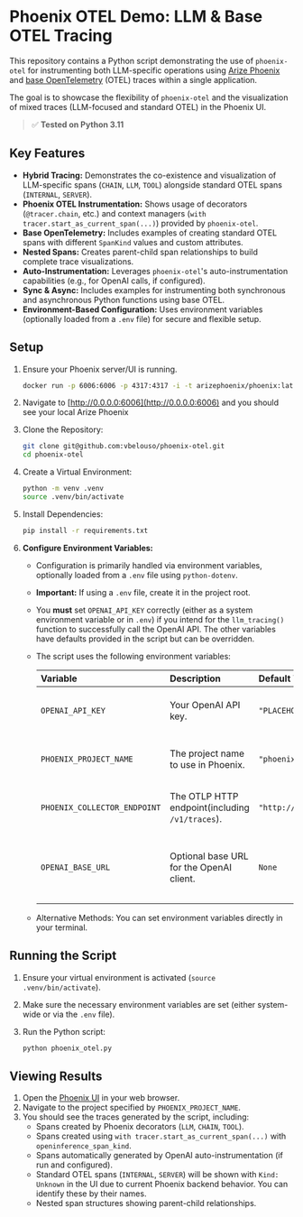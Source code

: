 # Phoenix OTEL Demo: LLM & Base OTEL Tracing

This repository contains a Python script demonstrating the use of `phoenix-otel` for instrumenting both LLM-specific operations using [Arize Phoenix](https://docs.arize.com/phoenix) and [base OpenTelemetry](https://opentelemetry.io/) (OTEL) traces within a single application.

The goal is to showcase the flexibility of `phoenix-otel` and the visualization of mixed traces (LLM-focused and standard OTEL) in the Phoenix UI.

> ✅ **Tested on Python 3.11**

## Key Features

* **Hybrid Tracing:** Demonstrates the co-existence and visualization of LLM-specific spans (`CHAIN`, `LLM`, `TOOL`) alongside standard OTEL spans (`INTERNAL`, `SERVER`).
* **Phoenix OTEL Instrumentation:** Shows usage of decorators (`@tracer.chain`, etc.) and context managers (`with tracer.start_as_current_span(...)`) provided by `phoenix-otel`.
* **Base OpenTelemetry:** Includes examples of creating standard OTEL spans with different `SpanKind` values and custom attributes.
* **Nested Spans:** Creates parent-child span relationships to build complete trace visualizations.
* **Auto-Instrumentation:** Leverages `phoenix-otel`'s auto-instrumentation capabilities (e.g., for OpenAI calls, if configured).
* **Sync & Async:** Includes examples for instrumenting both synchronous and asynchronous Python functions using base OTEL.
* **Environment-Based Configuration:** Uses environment variables (optionally loaded from a `.env` file) for secure and flexible setup.

## Setup

1. Ensure your Phoenix server/UI is running.

   ```bash
   docker run -p 6006:6006 -p 4317:4317 -i -t arizephoenix/phoenix:latest
   ```

2. Navigate to [http://0.0.0.0:6006](http://0.0.0.0:6006) and you should see your local Arize Phoenix
3. Clone the Repository:

    ```bash
    git clone git@github.com:vbelouso/phoenix-otel.git
    cd phoenix-otel
    ```

4. Create a Virtual Environment:

    ```bash
    python -m venv .venv
    source .venv/bin/activate
    ```

5. Install Dependencies:

    ```bash
    pip install -r requirements.txt
    ```

6. **Configure Environment Variables:**
    * Configuration is primarily handled via environment variables, optionally loaded from a `.env` file using `python-dotenv`.
    * **Important:** If using a `.env` file, create it in the project root.
    * You **must** set `OPENAI_API_KEY` correctly (either as a system environment variable or in `.env`) if you intend for the `llm_tracing()` function to successfully call the OpenAI API. The other variables have defaults provided in the script but can be overridden.
    * The script uses the following environment variables:

        | Variable                     | Description                                     | Default Value (in script)         | Required?                                |
        | :--------------------------- | :---------------------------------------------- | :-------------------------------- | :--------------------------------------- |
        | `OPENAI_API_KEY`             | Your OpenAI API key.                            | `"PLACEHOLDER"`                   | **Yes**, if making actual LLM calls.     |
        | `PHOENIX_PROJECT_NAME`       | The project name to use in Phoenix.             | `"phoenix-otel"`                  | No (uses default, adjust if needed)      |
        | `PHOENIX_COLLECTOR_ENDPOINT` | The OTLP HTTP endpoint(including `/v1/traces`). | `"http://0.0.0.0:6006/v1/traces"` | No (uses default, adjust if needed)      |
        | `OPENAI_BASE_URL`            | Optional base URL for the OpenAI client.        | `None`                            | Only if needed (depends on OpenAI setup) |

    * Alternative Methods: You can set environment variables directly in your terminal.

## Running the Script

1. Ensure your virtual environment is activated (`source .venv/bin/activate`).
2. Make sure the necessary environment variables are set (either system-wide or via the `.env` file).
3. Run the Python script:

    ```bash
    python phoenix_otel.py
    ```

## Viewing Results

1. Open the [Phoenix UI](http://0.0.0.0:6006) in your web browser.
2. Navigate to the project specified by `PHOENIX_PROJECT_NAME`.
3. You should see the traces generated by the script, including:
    * Spans created by Phoenix decorators (`LLM`, `CHAIN`, `TOOL`).
    * Spans created using `with tracer.start_as_current_span(...)` with `openinference_span_kind`.
    * Spans automatically generated by OpenAI auto-instrumentation (if run and configured).
    * Standard OTEL spans (`INTERNAL`, `SERVER`) will be shown with `Kind: Unknown` in the UI due to current Phoenix backend behavior. You can identify these by their names.
    * Nested span structures showing parent-child relationships.
